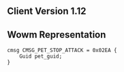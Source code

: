 ## Client Version 1.12

## Wowm Representation
```rust,ignore
cmsg CMSG_PET_STOP_ATTACK = 0x02EA {
    Guid pet_guid;    
}

```
